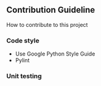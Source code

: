## Contribution Guideline
How to contribute to this project


### Code style
* Use Google Python Style Guide
* Pylint

### Unit testing


